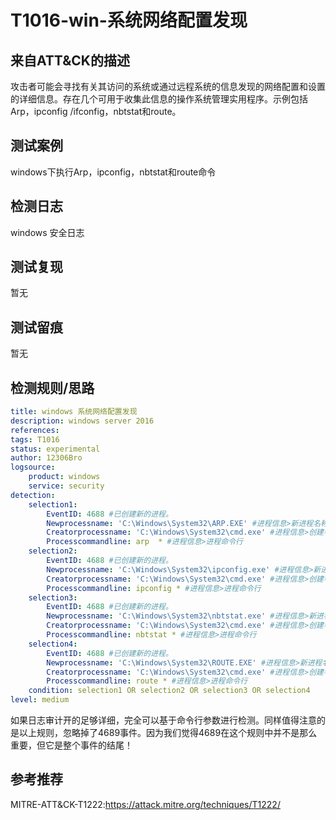 # T1016-win-系统网络配置发现

## 来自ATT&CK的描述

攻击者可能会寻找有关其访问的系统或通过远程系统的信息发现的网络配置和设置的详细信息。存在几个可用于收集此信息的操作系统管理实用程序。示例包括Arp，ipconfig /ifconfig，nbtstat和route。

## 测试案例

windows下执行Arp，ipconfig，nbtstat和route命令

## 检测日志

windows 安全日志

## 测试复现

暂无

## 测试留痕

暂无

## 检测规则/思路

```yml
title: windows 系统网络配置发现
description: windows server 2016
references:
tags: T1016
status: experimental
author: 12306Bro
logsource:
    product: windows
    service: security
detection:
    selection1:
        EventID: 4688 #已创建新的进程。
        Newprocessname: 'C:\Windows\System32\ARP.EXE' #进程信息>新进程名称
        Creatorprocessname: 'C:\Windows\System32\cmd.exe' #进程信息>创建者进程名称
        Processcommandline: arp  * #进程信息>进程命令行
    selection2:
        EventID: 4688 #已创建新的进程。
        Newprocessname: 'C:\Windows\System32\ipconfig.exe' #进程信息>新进程名称
        Creatorprocessname: 'C:\Windows\System32\cmd.exe' #进程信息>创建者进程名称
        Processcommandline: ipconfig * #进程信息>进程命令行
    selection3:
        EventID: 4688 #已创建新的进程。
        Newprocessname: 'C:\Windows\System32\nbtstat.exe' #进程信息>新进程名称
        Creatorprocessname: 'C:\Windows\System32\cmd.exe' #进程信息>创建者进程名称
        Processcommandline: nbtstat * #进程信息>进程命令行
    selection4:
        EventID: 4688 #已创建新的进程。
        Newprocessname: 'C:\Windows\System32\ROUTE.EXE' #进程信息>新进程名称
        Creatorprocessname: 'C:\Windows\System32\cmd.exe' #进程信息>创建者进程名称
        Processcommandline: route * #进程信息>进程命令行
    condition: selection1 OR selection2 OR selection3 OR selection4
level: medium
```

如果日志审计开的足够详细，完全可以基于命令行参数进行检测。同样值得注意的是以上规则，忽略掉了4689事件。因为我们觉得4689在这个规则中并不是那么重要，但它是整个事件的结尾！

## 参考推荐

MITRE-ATT&CK-T1222:<https://attack.mitre.org/techniques/T1222/>
